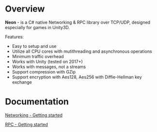 # Overview

**Neon** - is a C# native Networking & RPC library over TCP/UDP, designed especially for games in Unity3D.

Features:
* Easy to setup and use
* Utilize all CPU cores with mutithreading and asynchronous operations
* Minimum traffic overhead
* Works with Unity (tested on 2017+)
* Works with messages, not a streams
* Support compression with GZip
* Support encryption with Aes128, Aes256 with Diffie-Hellman key exchange

# Documentation

[Networking - Getting started](https://github.com/Agasper/Neon.NetRpc/wiki/Networking-Getting-started)

[RPC - Getting started](https://github.com/Agasper/Neon.NetRpc/wiki/RPC-Getting-started)
